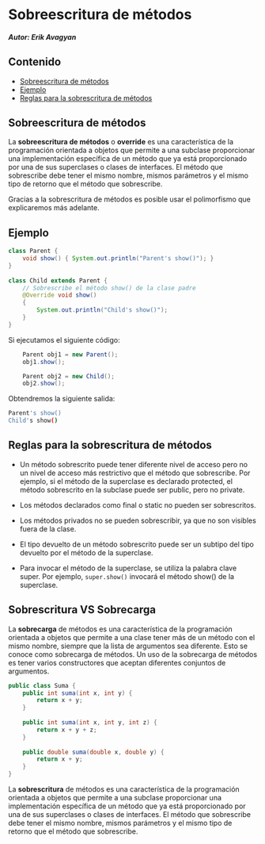 # Sobreescritura de métodos
##### Autor: Erik Avagyan

## Contenido
- [Sobreescritura de métodos](#sobreescritura-de-métodos)
- [Ejemplo](#ejemplo)
- [Reglas para la sobrescritura de métodos](#reglas-para-la-sobrescritura-de-métodos)


## Sobreescritura de métodos

La **sobreescritura de métodos** o **override** es una característica de la programación orientada a objetos que permite a una subclase proporcionar una implementación específica de un método que ya está proporcionado por una de sus superclases o clases de interfaces. El método que sobrescribe debe tener el mismo nombre, mismos parámetros y el mismo tipo de retorno que el método que sobrescribe. 

Gracias a la sobrescritura de métodos es posible usar el polimorfismo que explicaremos más adelante.

## Ejemplo

```java
class Parent {
    void show() { System.out.println("Parent's show()"); }
}
 
class Child extends Parent {
    // Sobrescribe el método show() de la clase padre
    @Override void show()
    {
        System.out.println("Child's show()");
    }
}
``` 
Si ejecutamos el siguiente código:
```java
    Parent obj1 = new Parent();
    obj1.show();

    Parent obj2 = new Child();
    obj2.show();
``` 

Obtendremos la siguiente salida:
```bash
Parent's show()
Child's show()
```

## Reglas para la sobrescritura de métodos
- Un método sobrescrito puede tener diferente nivel de acceso pero no un nivel de acceso más restrictivo que el método que sobrescribe. Por ejemplo, si el método de la superclase es declarado protected, el método sobrescrito en la subclase puede ser public, pero no private.

- Los métodos declarados como final o static no pueden ser sobrescritos.

- Los métodos privados no se pueden sobrescribir, ya que no son visibles fuera de la clase.

- El tipo devuelto de un método sobrescrito puede ser un subtipo del tipo devuelto por el método de la superclase.

- Para invocar el método de la superclase, se utiliza la palabra clave super. Por ejemplo, `super.show()` invocará el método show() de la superclase.

## Sobrescritura VS Sobrecarga
La **sobrecarga** de métodos es una característica de la programación orientada a objetos que permite a una clase tener más de un método con el mismo nombre, siempre que la lista de argumentos sea diferente. Esto se conoce como sobrecarga de métodos. Un uso de la sobrecarga de métodos es tener varios constructores que aceptan diferentes conjuntos de argumentos.

```java
public class Suma {
    public int suma(int x, int y) {
        return x + y;
    }
 
    public int suma(int x, int y, int z) {
        return x + y + z;
    }
 
    public double suma(double x, double y) {
        return x + y;
    }
}
```

La **sobrescritura** de métodos es una característica de la programación orientada a objetos que permite a una subclase proporcionar una implementación específica de un método que ya está proporcionado por una de sus superclases o clases de interfaces. El método que sobrescribe debe tener el mismo nombre, mismos parámetros y el mismo tipo de retorno que el método que sobrescribe.